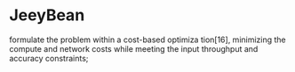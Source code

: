 # JeeyBean

formulate the problem within a cost-based optimiza
tion[16], minimizing the compute and network costs while meeting
the input throughput and accuracy constraints;
